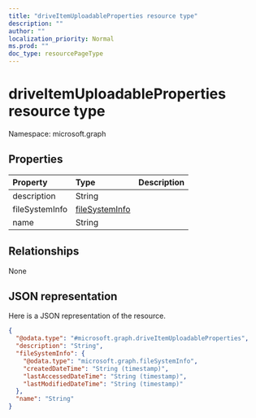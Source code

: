 ```yaml
---
title: "driveItemUploadableProperties resource type"
description: ""
author: ""
localization_priority: Normal
ms.prod: ""
doc_type: resourcePageType
---
```


# driveItemUploadableProperties resource type


Namespace: microsoft.graph



## Properties
|Property|Type|Description|
|:---|:---|:---|
|description|String||
|fileSystemInfo|[fileSystemInfo](../resources/filesysteminfo.md)||
|name|String||

## Relationships
None

## JSON representation
Here is a JSON representation of the resource.
<!-- {
  "blockType": "resource",
  "@odata.type": "microsoft.graph.driveItemUploadableProperties"
}
-->
``` json
{
  "@odata.type": "#microsoft.graph.driveItemUploadableProperties",
  "description": "String",
  "fileSystemInfo": {
    "@odata.type": "microsoft.graph.fileSystemInfo",
    "createdDateTime": "String (timestamp)",
    "lastAccessedDateTime": "String (timestamp)",
    "lastModifiedDateTime": "String (timestamp)"
  },
  "name": "String"
}
```

